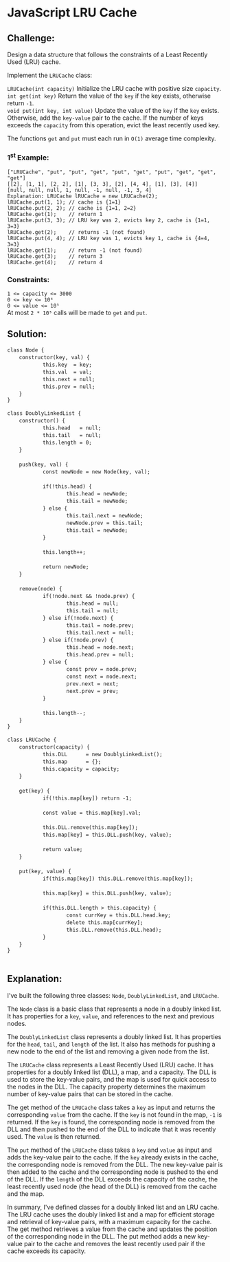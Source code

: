 # JavaScript LRU Cache

## Challenge:

Design a data structure that follows the constraints of a Least Recently Used (LRU) cache.

Implement the `LRUCache` class:

`LRUCache(int capacity)` Initialize the LRU cache with positive size `capacity`.
<br/>
`int get(int key)` Return the value of the `key` if the key exists, otherwise return `-1`.
<br/>
`void put(int key, int value)` Update the value of the `key` if the `key` exists. Otherwise, add the `key-value` pair to the cache. If the number of keys exceeds the `capacity` from this operation, evict the least recently used key.

The functions `get` and `put` must each run in `O(1)` average time complexity.

### 1<sup>st</sup> Example:

`["LRUCache", "put", "put", "get", "put", "get", "put", "get", "get", "get"]`
<br/>
`[[2], [1, 1], [2, 2], [1], [3, 3], [2], [4, 4], [1], [3], [4]]`
<br/>
`[null, null, null, 1, null, -1, null, -1, 3, 4]`
<br/>
`Explanation: LRUCache lRUCache = new LRUCache(2);`
<br/>
`lRUCache.put(1, 1); // cache is {1=1}`
<br/>
`lRUCache.put(2, 2); // cache is {1=1, 2=2}`
<br/>
`lRUCache.get(1);    // return 1`
<br/>
`lRUCache.put(3, 3); // LRU key was 2, evicts key 2, cache is {1=1, 3=3}`
<br/>
`lRUCache.get(2);    // returns -1 (not found)`
<br/>
`lRUCache.put(4, 4); // LRU key was 1, evicts key 1, cache is {4=4, 3=3}`
<br/>
`lRUCache.get(1);    // return -1 (not found)`
<br/>
`lRUCache.get(3);    // return 3`
<br/>
`lRUCache.get(4);    // return 4`

### Constraints:

`1 <= capacity <= 3000`
<br/>
`0 <= key <= 10⁴`
<br/>
`0 <= value <= 10⁵`
<br/>
At most `2 * 10⁵` calls will be made to `get` and `put`.

## Solution:

`class Node {`
<br/>
&nbsp;&nbsp;&nbsp;&nbsp;&nbsp;&nbsp;&nbsp;`constructor(key, val) {`
<br/>
&nbsp;&nbsp;&nbsp;&nbsp;&nbsp;&nbsp;&nbsp;&nbsp;&nbsp;&nbsp;&nbsp;&nbsp;&nbsp;&nbsp;&nbsp;&nbsp;&nbsp;&nbsp;&nbsp;&nbsp;&nbsp;`this.key  = key;`
<br/>
&nbsp;&nbsp;&nbsp;&nbsp;&nbsp;&nbsp;&nbsp;&nbsp;&nbsp;&nbsp;&nbsp;&nbsp;&nbsp;&nbsp;&nbsp;&nbsp;&nbsp;&nbsp;&nbsp;&nbsp;&nbsp;`this.val  = val;`
<br/>
&nbsp;&nbsp;&nbsp;&nbsp;&nbsp;&nbsp;&nbsp;&nbsp;&nbsp;&nbsp;&nbsp;&nbsp;&nbsp;&nbsp;&nbsp;&nbsp;&nbsp;&nbsp;&nbsp;&nbsp;&nbsp;`this.next = null;`
<br/>
&nbsp;&nbsp;&nbsp;&nbsp;&nbsp;&nbsp;&nbsp;&nbsp;&nbsp;&nbsp;&nbsp;&nbsp;&nbsp;&nbsp;&nbsp;&nbsp;&nbsp;&nbsp;&nbsp;&nbsp;&nbsp;`this.prev = null;`
<br/>
&nbsp;&nbsp;&nbsp;&nbsp;&nbsp;&nbsp;&nbsp;`}`
<br/>
`}`
<br/>
<br/>
`class DoublyLinkedList {`
<br/>
&nbsp;&nbsp;&nbsp;&nbsp;&nbsp;&nbsp;&nbsp;`constructor() {`
<br/>
&nbsp;&nbsp;&nbsp;&nbsp;&nbsp;&nbsp;&nbsp;&nbsp;&nbsp;&nbsp;&nbsp;&nbsp;&nbsp;&nbsp;&nbsp;&nbsp;&nbsp;&nbsp;&nbsp;&nbsp;&nbsp;`this.head   = null;`
<br/>
&nbsp;&nbsp;&nbsp;&nbsp;&nbsp;&nbsp;&nbsp;&nbsp;&nbsp;&nbsp;&nbsp;&nbsp;&nbsp;&nbsp;&nbsp;&nbsp;&nbsp;&nbsp;&nbsp;&nbsp;&nbsp;`this.tail   = null;`
<br/>
&nbsp;&nbsp;&nbsp;&nbsp;&nbsp;&nbsp;&nbsp;&nbsp;&nbsp;&nbsp;&nbsp;&nbsp;&nbsp;&nbsp;&nbsp;&nbsp;&nbsp;&nbsp;&nbsp;&nbsp;&nbsp;`this.length = 0;`
<br/>
&nbsp;&nbsp;&nbsp;&nbsp;&nbsp;&nbsp;&nbsp;`}`
<br/>
<br/>
&nbsp;&nbsp;&nbsp;&nbsp;&nbsp;&nbsp;&nbsp;`push(key, val) {`
<br/>
&nbsp;&nbsp;&nbsp;&nbsp;&nbsp;&nbsp;&nbsp;&nbsp;&nbsp;&nbsp;&nbsp;&nbsp;&nbsp;&nbsp;&nbsp;&nbsp;&nbsp;&nbsp;&nbsp;&nbsp;&nbsp;`const newNode = new Node(key, val);`
<br/>
<br/>
&nbsp;&nbsp;&nbsp;&nbsp;&nbsp;&nbsp;&nbsp;&nbsp;&nbsp;&nbsp;&nbsp;&nbsp;&nbsp;&nbsp;&nbsp;&nbsp;&nbsp;&nbsp;&nbsp;&nbsp;&nbsp;`if(!this.head) {`
<br/>
&nbsp;&nbsp;&nbsp;&nbsp;&nbsp;&nbsp;&nbsp;&nbsp;&nbsp;&nbsp;&nbsp;&nbsp;&nbsp;&nbsp;&nbsp;&nbsp;&nbsp;&nbsp;&nbsp;&nbsp;&nbsp;&nbsp;&nbsp;&nbsp;&nbsp;&nbsp;&nbsp;&nbsp;&nbsp;&nbsp;&nbsp;&nbsp;&nbsp;&nbsp;&nbsp;`this.head = newNode;`
<br/>
&nbsp;&nbsp;&nbsp;&nbsp;&nbsp;&nbsp;&nbsp;&nbsp;&nbsp;&nbsp;&nbsp;&nbsp;&nbsp;&nbsp;&nbsp;&nbsp;&nbsp;&nbsp;&nbsp;&nbsp;&nbsp;&nbsp;&nbsp;&nbsp;&nbsp;&nbsp;&nbsp;&nbsp;&nbsp;&nbsp;&nbsp;&nbsp;&nbsp;&nbsp;&nbsp;`this.tail = newNode;`
<br/>
&nbsp;&nbsp;&nbsp;&nbsp;&nbsp;&nbsp;&nbsp;&nbsp;&nbsp;&nbsp;&nbsp;&nbsp;&nbsp;&nbsp;&nbsp;&nbsp;&nbsp;&nbsp;&nbsp;&nbsp;&nbsp;`} else {`
<br/>
&nbsp;&nbsp;&nbsp;&nbsp;&nbsp;&nbsp;&nbsp;&nbsp;&nbsp;&nbsp;&nbsp;&nbsp;&nbsp;&nbsp;&nbsp;&nbsp;&nbsp;&nbsp;&nbsp;&nbsp;&nbsp;&nbsp;&nbsp;&nbsp;&nbsp;&nbsp;&nbsp;&nbsp;&nbsp;&nbsp;&nbsp;&nbsp;&nbsp;&nbsp;&nbsp;`this.tail.next = newNode;`
<br/>
&nbsp;&nbsp;&nbsp;&nbsp;&nbsp;&nbsp;&nbsp;&nbsp;&nbsp;&nbsp;&nbsp;&nbsp;&nbsp;&nbsp;&nbsp;&nbsp;&nbsp;&nbsp;&nbsp;&nbsp;&nbsp;&nbsp;&nbsp;&nbsp;&nbsp;&nbsp;&nbsp;&nbsp;&nbsp;&nbsp;&nbsp;&nbsp;&nbsp;&nbsp;&nbsp;`newNode.prev = this.tail;`
<br/>
&nbsp;&nbsp;&nbsp;&nbsp;&nbsp;&nbsp;&nbsp;&nbsp;&nbsp;&nbsp;&nbsp;&nbsp;&nbsp;&nbsp;&nbsp;&nbsp;&nbsp;&nbsp;&nbsp;&nbsp;&nbsp;&nbsp;&nbsp;&nbsp;&nbsp;&nbsp;&nbsp;&nbsp;&nbsp;&nbsp;&nbsp;&nbsp;&nbsp;&nbsp;&nbsp;`this.tail = newNode;`
<br/>
&nbsp;&nbsp;&nbsp;&nbsp;&nbsp;&nbsp;&nbsp;&nbsp;&nbsp;&nbsp;&nbsp;&nbsp;&nbsp;&nbsp;&nbsp;&nbsp;&nbsp;&nbsp;&nbsp;&nbsp;&nbsp;`}`
<br/>
<br/>
&nbsp;&nbsp;&nbsp;&nbsp;&nbsp;&nbsp;&nbsp;&nbsp;&nbsp;&nbsp;&nbsp;&nbsp;&nbsp;&nbsp;&nbsp;&nbsp;&nbsp;&nbsp;&nbsp;&nbsp;&nbsp;`this.length++;`
<br/>
<br/>
&nbsp;&nbsp;&nbsp;&nbsp;&nbsp;&nbsp;&nbsp;&nbsp;&nbsp;&nbsp;&nbsp;&nbsp;&nbsp;&nbsp;&nbsp;&nbsp;&nbsp;&nbsp;&nbsp;&nbsp;&nbsp;`return newNode;`
<br/>
&nbsp;&nbsp;&nbsp;&nbsp;&nbsp;&nbsp;&nbsp;`}`
<br/>
<br/>
&nbsp;&nbsp;&nbsp;&nbsp;&nbsp;&nbsp;&nbsp;`remove(node) {`
<br/>
&nbsp;&nbsp;&nbsp;&nbsp;&nbsp;&nbsp;&nbsp;&nbsp;&nbsp;&nbsp;&nbsp;&nbsp;&nbsp;&nbsp;&nbsp;&nbsp;&nbsp;&nbsp;&nbsp;&nbsp;&nbsp;`if(!node.next && !node.prev) {`
<br/>
&nbsp;&nbsp;&nbsp;&nbsp;&nbsp;&nbsp;&nbsp;&nbsp;&nbsp;&nbsp;&nbsp;&nbsp;&nbsp;&nbsp;&nbsp;&nbsp;&nbsp;&nbsp;&nbsp;&nbsp;&nbsp;&nbsp;&nbsp;&nbsp;&nbsp;&nbsp;&nbsp;&nbsp;&nbsp;&nbsp;&nbsp;&nbsp;&nbsp;&nbsp;&nbsp;`this.head = null;`
<br/>
&nbsp;&nbsp;&nbsp;&nbsp;&nbsp;&nbsp;&nbsp;&nbsp;&nbsp;&nbsp;&nbsp;&nbsp;&nbsp;&nbsp;&nbsp;&nbsp;&nbsp;&nbsp;&nbsp;&nbsp;&nbsp;&nbsp;&nbsp;&nbsp;&nbsp;&nbsp;&nbsp;&nbsp;&nbsp;&nbsp;&nbsp;&nbsp;&nbsp;&nbsp;&nbsp;`this.tail = null;`
<br/>
&nbsp;&nbsp;&nbsp;&nbsp;&nbsp;&nbsp;&nbsp;&nbsp;&nbsp;&nbsp;&nbsp;&nbsp;&nbsp;&nbsp;&nbsp;&nbsp;&nbsp;&nbsp;&nbsp;&nbsp;&nbsp;`} else if(!node.next) {`
<br/>
&nbsp;&nbsp;&nbsp;&nbsp;&nbsp;&nbsp;&nbsp;&nbsp;&nbsp;&nbsp;&nbsp;&nbsp;&nbsp;&nbsp;&nbsp;&nbsp;&nbsp;&nbsp;&nbsp;&nbsp;&nbsp;&nbsp;&nbsp;&nbsp;&nbsp;&nbsp;&nbsp;&nbsp;&nbsp;&nbsp;&nbsp;&nbsp;&nbsp;&nbsp;&nbsp;`this.tail = node.prev;`
<br/>
&nbsp;&nbsp;&nbsp;&nbsp;&nbsp;&nbsp;&nbsp;&nbsp;&nbsp;&nbsp;&nbsp;&nbsp;&nbsp;&nbsp;&nbsp;&nbsp;&nbsp;&nbsp;&nbsp;&nbsp;&nbsp;&nbsp;&nbsp;&nbsp;&nbsp;&nbsp;&nbsp;&nbsp;&nbsp;&nbsp;&nbsp;&nbsp;&nbsp;&nbsp;&nbsp;`this.tail.next = null;`
<br/>
&nbsp;&nbsp;&nbsp;&nbsp;&nbsp;&nbsp;&nbsp;&nbsp;&nbsp;&nbsp;&nbsp;&nbsp;&nbsp;&nbsp;&nbsp;&nbsp;&nbsp;&nbsp;&nbsp;&nbsp;&nbsp;`} else if(!node.prev) {`
<br/>
&nbsp;&nbsp;&nbsp;&nbsp;&nbsp;&nbsp;&nbsp;&nbsp;&nbsp;&nbsp;&nbsp;&nbsp;&nbsp;&nbsp;&nbsp;&nbsp;&nbsp;&nbsp;&nbsp;&nbsp;&nbsp;&nbsp;&nbsp;&nbsp;&nbsp;&nbsp;&nbsp;&nbsp;&nbsp;&nbsp;&nbsp;&nbsp;&nbsp;&nbsp;&nbsp;`this.head = node.next;`
<br/>
&nbsp;&nbsp;&nbsp;&nbsp;&nbsp;&nbsp;&nbsp;&nbsp;&nbsp;&nbsp;&nbsp;&nbsp;&nbsp;&nbsp;&nbsp;&nbsp;&nbsp;&nbsp;&nbsp;&nbsp;&nbsp;&nbsp;&nbsp;&nbsp;&nbsp;&nbsp;&nbsp;&nbsp;&nbsp;&nbsp;&nbsp;&nbsp;&nbsp;&nbsp;&nbsp;`this.head.prev = null;`
<br/>
&nbsp;&nbsp;&nbsp;&nbsp;&nbsp;&nbsp;&nbsp;&nbsp;&nbsp;&nbsp;&nbsp;&nbsp;&nbsp;&nbsp;&nbsp;&nbsp;&nbsp;&nbsp;&nbsp;&nbsp;&nbsp;`} else {`
<br/>
&nbsp;&nbsp;&nbsp;&nbsp;&nbsp;&nbsp;&nbsp;&nbsp;&nbsp;&nbsp;&nbsp;&nbsp;&nbsp;&nbsp;&nbsp;&nbsp;&nbsp;&nbsp;&nbsp;&nbsp;&nbsp;&nbsp;&nbsp;&nbsp;&nbsp;&nbsp;&nbsp;&nbsp;&nbsp;&nbsp;&nbsp;&nbsp;&nbsp;&nbsp;&nbsp;`const prev = node.prev;`
<br/>
&nbsp;&nbsp;&nbsp;&nbsp;&nbsp;&nbsp;&nbsp;&nbsp;&nbsp;&nbsp;&nbsp;&nbsp;&nbsp;&nbsp;&nbsp;&nbsp;&nbsp;&nbsp;&nbsp;&nbsp;&nbsp;&nbsp;&nbsp;&nbsp;&nbsp;&nbsp;&nbsp;&nbsp;&nbsp;&nbsp;&nbsp;&nbsp;&nbsp;&nbsp;&nbsp;`const next = node.next;`
<br/>
&nbsp;&nbsp;&nbsp;&nbsp;&nbsp;&nbsp;&nbsp;&nbsp;&nbsp;&nbsp;&nbsp;&nbsp;&nbsp;&nbsp;&nbsp;&nbsp;&nbsp;&nbsp;&nbsp;&nbsp;&nbsp;&nbsp;&nbsp;&nbsp;&nbsp;&nbsp;&nbsp;&nbsp;&nbsp;&nbsp;&nbsp;&nbsp;&nbsp;&nbsp;&nbsp;`prev.next = next;`
<br/>
&nbsp;&nbsp;&nbsp;&nbsp;&nbsp;&nbsp;&nbsp;&nbsp;&nbsp;&nbsp;&nbsp;&nbsp;&nbsp;&nbsp;&nbsp;&nbsp;&nbsp;&nbsp;&nbsp;&nbsp;&nbsp;&nbsp;&nbsp;&nbsp;&nbsp;&nbsp;&nbsp;&nbsp;&nbsp;&nbsp;&nbsp;&nbsp;&nbsp;&nbsp;&nbsp;`next.prev = prev;`
<br/>
&nbsp;&nbsp;&nbsp;&nbsp;&nbsp;&nbsp;&nbsp;&nbsp;&nbsp;&nbsp;&nbsp;&nbsp;&nbsp;&nbsp;&nbsp;&nbsp;&nbsp;&nbsp;&nbsp;&nbsp;&nbsp;`}`
<br/>
<br/>
&nbsp;&nbsp;&nbsp;&nbsp;&nbsp;&nbsp;&nbsp;&nbsp;&nbsp;&nbsp;&nbsp;&nbsp;&nbsp;&nbsp;&nbsp;&nbsp;&nbsp;&nbsp;&nbsp;&nbsp;&nbsp;`this.length--;`
<br/>
&nbsp;&nbsp;&nbsp;&nbsp;&nbsp;&nbsp;&nbsp;`}`
<br/>
`}`
<br/>
<br/>
`class LRUCache {`
<br/>
&nbsp;&nbsp;&nbsp;&nbsp;&nbsp;&nbsp;&nbsp;`constructor(capacity) {`
<br/>
&nbsp;&nbsp;&nbsp;&nbsp;&nbsp;&nbsp;&nbsp;&nbsp;&nbsp;&nbsp;&nbsp;&nbsp;&nbsp;&nbsp;&nbsp;&nbsp;&nbsp;&nbsp;&nbsp;&nbsp;&nbsp;`this.DLL      = new DoublyLinkedList();`
<br/>
&nbsp;&nbsp;&nbsp;&nbsp;&nbsp;&nbsp;&nbsp;&nbsp;&nbsp;&nbsp;&nbsp;&nbsp;&nbsp;&nbsp;&nbsp;&nbsp;&nbsp;&nbsp;&nbsp;&nbsp;&nbsp;`this.map      = {};`
<br/>
&nbsp;&nbsp;&nbsp;&nbsp;&nbsp;&nbsp;&nbsp;&nbsp;&nbsp;&nbsp;&nbsp;&nbsp;&nbsp;&nbsp;&nbsp;&nbsp;&nbsp;&nbsp;&nbsp;&nbsp;&nbsp;`this.capacity = capacity;`
<br/>
&nbsp;&nbsp;&nbsp;&nbsp;&nbsp;&nbsp;&nbsp;`}`
<br/>
<br/>
&nbsp;&nbsp;&nbsp;&nbsp;&nbsp;&nbsp;&nbsp;`get(key) {`
<br/>
&nbsp;&nbsp;&nbsp;&nbsp;&nbsp;&nbsp;&nbsp;&nbsp;&nbsp;&nbsp;&nbsp;&nbsp;&nbsp;&nbsp;&nbsp;&nbsp;&nbsp;&nbsp;&nbsp;&nbsp;&nbsp;`if(!this.map[key]) return -1;`
<br/>
<br/>
&nbsp;&nbsp;&nbsp;&nbsp;&nbsp;&nbsp;&nbsp;&nbsp;&nbsp;&nbsp;&nbsp;&nbsp;&nbsp;&nbsp;&nbsp;&nbsp;&nbsp;&nbsp;&nbsp;&nbsp;&nbsp;`const value = this.map[key].val;`
<br/>
<br/>
&nbsp;&nbsp;&nbsp;&nbsp;&nbsp;&nbsp;&nbsp;&nbsp;&nbsp;&nbsp;&nbsp;&nbsp;&nbsp;&nbsp;&nbsp;&nbsp;&nbsp;&nbsp;&nbsp;&nbsp;&nbsp;`this.DLL.remove(this.map[key]);`
<br/>
&nbsp;&nbsp;&nbsp;&nbsp;&nbsp;&nbsp;&nbsp;&nbsp;&nbsp;&nbsp;&nbsp;&nbsp;&nbsp;&nbsp;&nbsp;&nbsp;&nbsp;&nbsp;&nbsp;&nbsp;&nbsp;`this.map[key] = this.DLL.push(key, value);`
<br/>
<br/>
&nbsp;&nbsp;&nbsp;&nbsp;&nbsp;&nbsp;&nbsp;&nbsp;&nbsp;&nbsp;&nbsp;&nbsp;&nbsp;&nbsp;&nbsp;&nbsp;&nbsp;&nbsp;&nbsp;&nbsp;&nbsp;`return value;`
<br/>
&nbsp;&nbsp;&nbsp;&nbsp;&nbsp;&nbsp;&nbsp;`}`
<br/>
<br/>
&nbsp;&nbsp;&nbsp;&nbsp;&nbsp;&nbsp;&nbsp;`put(key, value) {`
<br/>
&nbsp;&nbsp;&nbsp;&nbsp;&nbsp;&nbsp;&nbsp;&nbsp;&nbsp;&nbsp;&nbsp;&nbsp;&nbsp;&nbsp;&nbsp;&nbsp;&nbsp;&nbsp;&nbsp;&nbsp;&nbsp;`if(this.map[key]) this.DLL.remove(this.map[key]);`
<br/>
<br/>
&nbsp;&nbsp;&nbsp;&nbsp;&nbsp;&nbsp;&nbsp;&nbsp;&nbsp;&nbsp;&nbsp;&nbsp;&nbsp;&nbsp;&nbsp;&nbsp;&nbsp;&nbsp;&nbsp;&nbsp;&nbsp;`this.map[key] = this.DLL.push(key, value);`
<br/>
<br/>
&nbsp;&nbsp;&nbsp;&nbsp;&nbsp;&nbsp;&nbsp;&nbsp;&nbsp;&nbsp;&nbsp;&nbsp;&nbsp;&nbsp;&nbsp;&nbsp;&nbsp;&nbsp;&nbsp;&nbsp;&nbsp;`if(this.DLL.length > this.capacity) {`
<br/>
&nbsp;&nbsp;&nbsp;&nbsp;&nbsp;&nbsp;&nbsp;&nbsp;&nbsp;&nbsp;&nbsp;&nbsp;&nbsp;&nbsp;&nbsp;&nbsp;&nbsp;&nbsp;&nbsp;&nbsp;&nbsp;&nbsp;&nbsp;&nbsp;&nbsp;&nbsp;&nbsp;&nbsp;&nbsp;&nbsp;&nbsp;&nbsp;&nbsp;&nbsp;&nbsp;`const currKey = this.DLL.head.key;`
<br/>
&nbsp;&nbsp;&nbsp;&nbsp;&nbsp;&nbsp;&nbsp;&nbsp;&nbsp;&nbsp;&nbsp;&nbsp;&nbsp;&nbsp;&nbsp;&nbsp;&nbsp;&nbsp;&nbsp;&nbsp;&nbsp;&nbsp;&nbsp;&nbsp;&nbsp;&nbsp;&nbsp;&nbsp;&nbsp;&nbsp;&nbsp;&nbsp;&nbsp;&nbsp;&nbsp;`delete this.map[currKey];`
<br/>
&nbsp;&nbsp;&nbsp;&nbsp;&nbsp;&nbsp;&nbsp;&nbsp;&nbsp;&nbsp;&nbsp;&nbsp;&nbsp;&nbsp;&nbsp;&nbsp;&nbsp;&nbsp;&nbsp;&nbsp;&nbsp;&nbsp;&nbsp;&nbsp;&nbsp;&nbsp;&nbsp;&nbsp;&nbsp;&nbsp;&nbsp;&nbsp;&nbsp;&nbsp;&nbsp;`this.DLL.remove(this.DLL.head);`
<br/>
&nbsp;&nbsp;&nbsp;&nbsp;&nbsp;&nbsp;&nbsp;&nbsp;&nbsp;&nbsp;&nbsp;&nbsp;&nbsp;&nbsp;&nbsp;&nbsp;&nbsp;&nbsp;&nbsp;&nbsp;&nbsp;`}`
<br/>
&nbsp;&nbsp;&nbsp;&nbsp;&nbsp;&nbsp;&nbsp;`}`
<br/>
`}`
<br/>
<br/>

## Explanation:

I've built the following three classes: `Node`, `DoublyLinkedList`, and `LRUCache`. 
<br/>

The `Node` class is a basic class that represents a node in a doubly linked list. It has properties for a `key`, `value`, and references to the next and previous nodes.
<br/>

The `DoublyLinkedList` class represents a doubly linked list. It has properties for the `head`, `tail`, and `length` of the list. It also has methods for pushing a new node to the end of the list and removing a given node from the list.
<br/>

The `LRUCache` class represents a Least Recently Used (LRU) cache. It has properties for a doubly linked list (DLL), a map, and a capacity. The DLL is used to store the key-value pairs, and the map is used for quick access to the nodes in the DLL. The capacity property determines the maximum number of key-value pairs that can be stored in the cache.
<br/>

The get method of the `LRUCache` class takes a `key` as input and returns the corresponding `value` from the cache. If the `key` is not found in the map, `-1` is returned. If the `key` is found, the corresponding node is removed from the DLL and then pushed to the end of the DLL to indicate that it was recently used. The `value` is then returned.
<br/>

The `put` method of the `LRUCache` class takes a `key` and `value` as input and adds the key-value pair to the cache. If the `key` already exists in the cache, the corresponding node is removed from the DLL. The new key-value pair is then added to the cache and the corresponding node is pushed to the end of the DLL. If the `length` of the DLL exceeds the capacity of the cache, the least recently used node (the head of the DLL) is removed from the cache and the map.
<br/>

In summary, I've defined classes for a doubly linked list and an LRU cache. The LRU cache uses the doubly linked list and a map for efficient storage and retrieval of key-value pairs, with a maximum capacity for the cache. The get method retrieves a value from the cache and updates the position of the corresponding node in the DLL. The put method adds a new key-value pair to the cache and removes the least recently used pair if the cache exceeds its capacity.
<br/>
<br/>